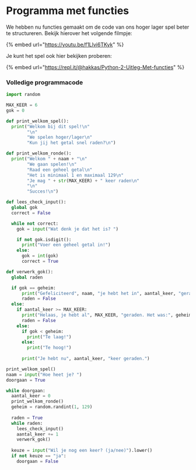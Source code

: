 # Programma met functies

We hebben nu functies gemaakt om de code van ons hoger lager spel beter te structureren. Bekijk hierover het volgende filmpje:

{% embed url="https://youtu.be/f1Llvi6TKyk" %}

Je kunt het spel ook hier bekijken proberen:

{% embed url="https://repl.it/@hakkas/Python-2-Uitleg-Met-functies" %}

### Volledige programmacode

```python
import random

MAX_KEER = 6
gok = 0

def print_welkom_spel():
  print("Welkom bij dit spel!\n"
        "\n"
        "We spelen hoger/lager\n"
        "Kun jij het getal snel raden?\n")

def print_welkom_ronde():
  print("Welkom " + naam + "\n"
        "We gaan spelen!\n"
        "Raad een geheel getal\n"
        "Het is minimaal 1 en maximaal 129\n"
        "Je mag " + str(MAX_KEER) + " keer raden\n"
        "\n"
        "Succes!\n")

def lees_check_input():
  global gok
  correct = False

  while not correct:
    gok = input("Wat denk je dat het is? ")

    if not gok.isdigit():
      print("Voer een geheel getal in!")
    else:
      gok = int(gok)
      correct = True

def verwerk_gok():
  global raden

  if gok == geheim:
      print("Gefeliciteerd", naam, "je hebt het in", aantal_keer, "geraden!")
      raden = False
  else:
    if aantal_keer >= MAX_KEER:
      print("Helaas, je hebt al", MAX_KEER, "geraden. Het was:", geheim)
      raden = False
    else:
      if gok < geheim:
        print("Te laag!")
      else:
        print("Te hoog!")
        
      print("Je hebt nu", aantal_keer, "keer geraden.")

print_welkom_spel()
naam = input("Hoe heet je? ")
doorgaan = True

while doorgaan:
  aantal_keer = 0
  print_welkom_ronde()
  geheim = random.randint(1, 129)
  
  raden = True
  while raden:
    lees_check_input()
    aantal_keer += 1
    verwerk_gok()
    
  keuze = input("Wil je nog een keer? (ja/nee)").lower()
  if not keuze == "ja":
    doorgaan = False
```

